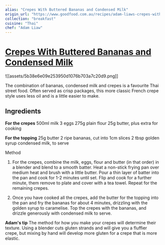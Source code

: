 ```yaml
---
alias: "Crepes With Buttered Bananas and Condensed Milk"
origin_url: "https://www.goodfood.com.au/recipes/adam-liaws-crepes-with-buttered-bananas-and-condensed-milk-20220304-h2263z"
collection: "breakfast"
cuisine: "Thai"
chef: "Adam Liaw"
---
```

# [Crepes With Buttered Bananas and Condensed Milk](https://www.goodfood.com.au/recipes/adam-liaws-crepes-with-buttered-bananas-and-condensed-milk-20220304-h2263z)
![[assets/5b38e6e09e253950d1076b703a7c20d9.png]]

The combination of bananas, condensed milk and crepes is a favourite Thai street food. Often served as crisp packages, this more classic French crepe style uses less oil and is a little easier to make.

## Ingredients

**For the crepes**
500ml milk
3 eggs
275g plain flour
25g butter, plus extra for cooking

**For the topping**
25g butter
2 ripe bananas, cut into 1cm slices
2 tbsp golden syrup
condensed milk, to serve

Method

1. For the crepes, combine the milk, eggs, flour and butter (in that order) in a blender and blend to a smooth batter. Heat a non-stick frying pan over medium heat and brush with a little butter. Pour a thin layer of batter into the pan and cook for 1-2 minutes until set. Flip and cook for a further minute, them remove to plate and cover with a tea towel. Repeat for the remaining crepes. 

2. Once you have cooked all the crepes, add the butter for the topping into the pan and fry the bananas for about 4 minutes, drizzling with the golden syrup to caramelise. Top the crepes with the bananas, and drizzle generously with condensed milk to serve.

**Adam's tip** The method for how you make your crepes will determine their texture. Using a blender cuts gluten strands and will give you a fluffier crepe, but mixing by hand will develop more gluten for a crepe that is more elastic. 